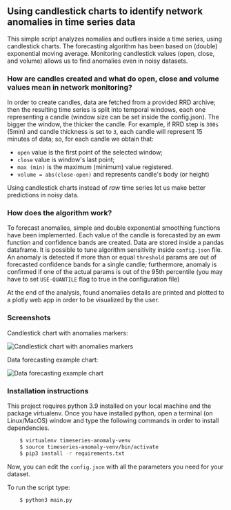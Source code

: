 ## Using candlestick charts to identify network anomalies in time series data

This simple script analyzes nomalies and outliers inside a time series, using candlestick charts.
The forecasting algorithm has been based on (double) exponential moving average.
Monitoring candlestick values (open, close, and volume) allows us to find anomalies even in
noisy datasets.


### How are candles created and what do open, close and volume values mean in network monitoring?

In order to create candles, data are fetched from a provided RRD archive; then the resulting time series is 
split into temporal windows, each one representing a candle (window size can be set inside the config.json).
The bigger the window, the thicker the candle. For example, if RRD step is ```300s``` (5min) and candle thickness is set
to ```3```, each candle will represent 15 minutes of data; so, for each candle we obtain that:

- ```open``` value is the first point of the selected window;
- ```close``` value is window's last point;
- ```max (min)``` is the maximum (minimum) value registered.
- ```volume = abs(close-open)``` and represents candle's body (or height)

Using candlestick charts instead of _raw_ time series let us make better predictions in noisy data.

### How does the algorithm work?

To forecast anomalies, simple and double exponential smoothing functions have been implemented.
Each value of the candle is forecasted by an ewm function and confidence bands are created. Data are stored inside
a pandas dataframe. It is possible to tune algorithm sensitivity inside ```config.json``` file. An anomaly is detected if more than or equal
```threshold``` params are out of forecasted confidence bands for a single candle; 
furthermore, anomaly is confirmed if one of the actual params is out of the 95th percentile 
(you may have to set ```USE-QUANTILE``` flag to true in the configuration file)

At the end of the analysis, found anomalies details are printed and plotted to a plotly web app in order
to be visualized by the user.

### Screenshots
Candlestick chart with anomalies markers:

![Candlestick chart with anomalies markers](assets/detected_anomalies.png)

Data forecasting example chart:

![Data forecasting example chart](assets/chart_example.png)

### Installation instructions

This project requires python 3.9 installed on your local machine and the package virtualenv.
Once you have installed python, open a terminal (on Linux/MacOS) window and type the following commands
in order to install dependencies.

```bash
    $ virtualenv timeseries-anomaly-venv
    $ source timeseries-anomaly-venv/bin/activate
    $ pip3 install -r requirements.txt  
```

Now, you can edit the ```config.json``` with all the parameters you need for your dataset.

To run the script type:
```bash
    $ python3 main.py
```


